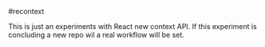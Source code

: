 #recontext

This is just an experiments with React new context API.
If this experiment is concluding a new repo wil a real workflow will be set.

